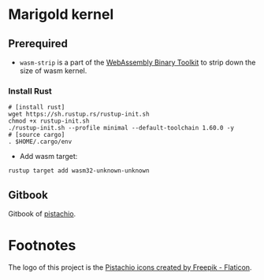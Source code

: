 # Marigold kernel

## Prerequired

- `wasm-strip` is a part of the [WebAssembly Binary Toolkit](https://github.com/WebAssembly/wabt) to strip down the size of wasm kernel.

### Install Rust

```shell
# [install rust]
wget https://sh.rustup.rs/rustup-init.sh
chmod +x rustup-init.sh
./rustup-init.sh --profile minimal --default-toolchain 1.60.0 -y
# [source cargo]
. $HOME/.cargo/env
```

- Add wasm target:

```shell
rustup target add wasm32-unknown-unknown
```

## Gitbook

Gitbook of [pistachio](https://app.gitbook.com/o/Gayxsw4YmVrLK4YRDlmi/s/bQv7Nn2dfUKSfyTtFM1M/pistachio/kernel-in-scoru).

# Footnotes

The logo of this project is the [Pistachio icons created by Freepik - Flaticon](https://www.flaticon.com/free-icons/pistachio).
